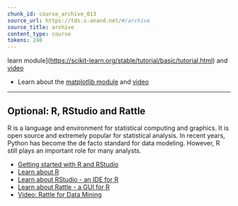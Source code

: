 ```yaml
---
chunk_id: course_archive_013
source_url: https://tds.s-anand.net/#/archive
source_title: archive
content_type: course
tokens: 240
---
```


learn module](https://scikit-learn.org/stable/tutorial/basic/tutorial.html) and [video](https://youtu.be/pqNCD_5r0IU)
- Learn about the [matplotlib module](https://matplotlib.org/stable/users/explain/quick_start.html) and [video](https://youtu.be/3Xc3CA655Y4)

---

## Optional: R, RStudio and Rattle

R is a language and environment for statistical computing and graphics. It is open source and extremely popular for statistical analysis. In recent years, Python has become the de facto standard for data modeling. However, R still plays an important role for many analysts.

- [Getting started with R and RStudio](https://youtu.be/lVKMsaWju8w)
- [Learn about R](https://cran.r-project.org/manuals.html)
- [Learn about RStudio - an IDE for R](https://posit.co/products/open-source/rstudio/)
- [Learn about Rattle - a GUI for R](https://rattle.togaware.com)
- [Video: Rattle for Data Mining](https://youtu.be/OBilaZZpvGs)
